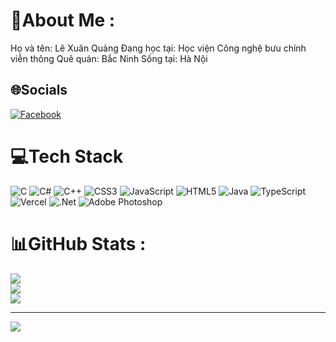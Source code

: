 # 💫About Me :
Họ và tên: Lê Xuân Quảng
Đang học tại: Học viện Công nghệ bưu chính viễn thông
Quê quán: Bắc Ninh
Sống tại: Hà Nội

## 🌐Socials
[![Facebook](https://img.shields.io/badge/Facebook-%231877F2.svg?logo=Facebook&logoColor=white)](https://facebook.com/https://www.facebook.com/profile.php?id=100083620950953) 

# 💻Tech Stack
![C](https://img.shields.io/badge/c-%2300599C.svg?style=for-the-badge&logo=c&logoColor=white) ![C#](https://img.shields.io/badge/c%23-%23239120.svg?style=for-the-badge&logo=c-sharp&logoColor=white) ![C++](https://img.shields.io/badge/c++-%2300599C.svg?style=for-the-badge&logo=c%2B%2B&logoColor=white) ![CSS3](https://img.shields.io/badge/css3-%231572B6.svg?style=for-the-badge&logo=css3&logoColor=white) ![JavaScript](https://img.shields.io/badge/javascript-%23323330.svg?style=for-the-badge&logo=javascript&logoColor=%23F7DF1E) ![HTML5](https://img.shields.io/badge/html5-%23E34F26.svg?style=for-the-badge&logo=html5&logoColor=white) ![Java](https://img.shields.io/badge/java-%23ED8B00.svg?style=for-the-badge&logo=java&logoColor=white) ![TypeScript](https://img.shields.io/badge/typescript-%23007ACC.svg?style=for-the-badge&logo=typescript&logoColor=white) ![Vercel](https://img.shields.io/badge/vercel-%23000000.svg?style=for-the-badge&logo=vercel&logoColor=white) ![.Net](https://img.shields.io/badge/.NET-5C2D91?style=for-the-badge&logo=.net&logoColor=white) ![Adobe Photoshop](https://img.shields.io/badge/adobephotoshop-%2331A8FF.svg?style=for-the-badge&logo=adobephotoshop&logoColor=white)
# 📊GitHub Stats :
![](https://github-readme-stats.vercel.app/api?username=XQuang99&theme=radical&hide_border=false&include_all_commits=false&count_private=false)<br/>
![](https://github-readme-streak-stats.herokuapp.com/?user=XQuang99&theme=radical&hide_border=false)<br/>
![](https://github-readme-stats.vercel.app/api/top-langs/?username=XQuang99&theme=radical&hide_border=false&include_all_commits=false&count_private=false&layout=compact)



---
[![](https://visitcount.itsvg.in/api?id=XQuang99&icon=0&color=0)](https://visitcount.itsvg.in)

